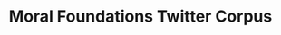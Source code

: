 ---
name: moral_foundations_twitter_corpus
title: "Moral Foundations Twitter Corpus"
description: ""
authors: ""
year: ""
permalink: /datasets/moral_foundations_twitter_corpus/
layout: dataset
tasks:
- moral_sentiment_analysis
---
